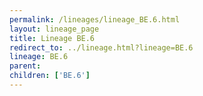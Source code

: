 ```yaml
---
permalink: /lineages/lineage_BE.6.html
layout: lineage_page
title: Lineage BE.6
redirect_to: ../lineage.html?lineage=BE.6
lineage: BE.6
parent: 
children: ['BE.6']
---
```

